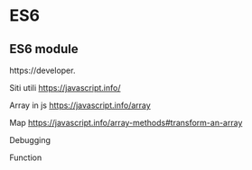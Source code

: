 # ES6

## ES6 module
https://developer.

Siti utili
https://javascript.info/

Array in js
https://javascript.info/array

Map
https://javascript.info/array-methods#transform-an-array

Debugging


Function

